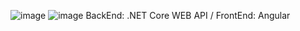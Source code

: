 ![image](https://github.com/Akram099/Parc_Informatique-App/assets/140910985/92428eb8-4ae4-41ec-a21f-f42cd0662c03)
![image](https://github.com/Akram099/Parc_Informatique-App/assets/140910985/a6594fa4-39e8-4235-b39e-3239f88ebe89)
BackEnd: .NET Core WEB API /
FrontEnd: Angular
